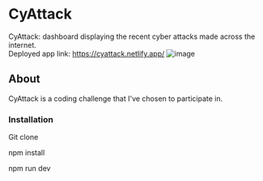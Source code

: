# CyAttack

CyAttack: dashboard displaying the recent cyber attacks made across the internet.  
Deployed app link: https://cyattack.netlify.app/
![image](https://github.com/AmitAkuka/CyAttack/assets/102300284/e0f6a1f4-e2a1-4d69-acdd-d352167740a8)

## About

CyAttack is a coding challenge that I've chosen to participate in.

### Installation

Git clone

npm install

npm run dev
